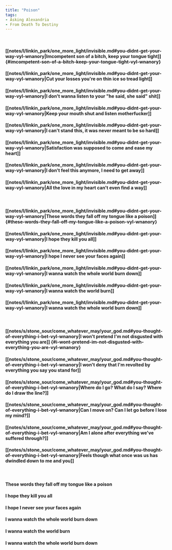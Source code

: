 ```yaml
---
title: "Poison"
tags:
- Asking Alexandria
- From Death To Destiny
---
```

&nbsp;
#### [[notes/l/linkin_park/one_more_light/invisible.md#you-didnt-get-your-way-vyl-wnanory|Imcompetent son of a bitch, keep your tongue tight]] {#imcompetent-son-of-a-bitch-keep-your-tongue-tight-vyl-wnanory}
#### [[notes/l/linkin_park/one_more_light/invisible.md#you-didnt-get-your-way-vyl-wnanory|Cut your losses you're on thin ice so tread light]]
#### [[notes/l/linkin_park/one_more_light/invisible.md#you-didnt-get-your-way-vyl-wnanory|I don't wanna listen to your "he said, she said" shit]]
#### [[notes/l/linkin_park/one_more_light/invisible.md#you-didnt-get-your-way-vyl-wnanory|Keep your mouth shut and listen motherfucker]]
#### [[notes/l/linkin_park/one_more_light/invisible.md#you-didnt-get-your-way-vyl-wnanory|I can't stand this, it was never meant to be so hard]]
#### [[notes/l/linkin_park/one_more_light/invisible.md#you-didnt-get-your-way-vyl-wnanory|Satisfaction was supposed to come and ease my heart]]
#### [[notes/l/linkin_park/one_more_light/invisible.md#you-didnt-get-your-way-vyl-wnanory|I don't feel this anymore, I need to get away]]
#### [[notes/l/linkin_park/one_more_light/invisible.md#you-didnt-get-your-way-vyl-wnanory|All the love in my heart can't even find a way]]
&nbsp;
#### [[notes/l/linkin_park/one_more_light/invisible.md#you-didnt-get-your-way-vyl-wnanory|These words they fall off my tongue like a poison]] {#these-words-they-fall-off-my-tongue-like-a-poison-vyl-wnanory}
#### [[notes/l/linkin_park/one_more_light/invisible.md#you-didnt-get-your-way-vyl-wnanory|I hope they kill you all]]
#### [[notes/l/linkin_park/one_more_light/invisible.md#you-didnt-get-your-way-vyl-wnanory|I hope I never see your faces again]]
#### [[notes/l/linkin_park/one_more_light/invisible.md#you-didnt-get-your-way-vyl-wnanory|I wanna watch the whole world burn down]]
#### [[notes/l/linkin_park/one_more_light/invisible.md#you-didnt-get-your-way-vyl-wnanory|I wanna watch the world burn]]
#### [[notes/l/linkin_park/one_more_light/invisible.md#you-didnt-get-your-way-vyl-wnanory|I wanna watch the whole world burn down]]
&nbsp;
#### [[notes/s/stone_sour/come_whatever_may/your_god.md#you-thought-of-everything-i-bet-vyl-wnanory|I won't pretend I'm not disgusted with everything you are]] {#i-wont-pretend-im-not-disgusted-with-everything-you-are-vyl-wnanory}
#### [[notes/s/stone_sour/come_whatever_may/your_god.md#you-thought-of-everything-i-bet-vyl-wnanory|I won't deny that I'm revolted by everything you say you stand for]]
#### [[notes/s/stone_sour/come_whatever_may/your_god.md#you-thought-of-everything-i-bet-vyl-wnanory|Where do I go? What do I say? Where do I draw the line?]]
#### [[notes/s/stone_sour/come_whatever_may/your_god.md#you-thought-of-everything-i-bet-vyl-wnanory|Can I move on? Can I let go before I lose my mind?]]
#### [[notes/s/stone_sour/come_whatever_may/your_god.md#you-thought-of-everything-i-bet-vyl-wnanory|Am I alone after everything we've suffered through?]]
#### [[notes/s/stone_sour/come_whatever_may/your_god.md#you-thought-of-everything-i-bet-vyl-wnanory|Feels though what once was us has dwindled down to me and you]]
&nbsp;
#### These words they fall off my tongue like a poison
#### I hope they kill you all
#### I hope I never see your faces again
#### I wanna watch the whole world burn down
#### I wanna watch the world burn
#### I wanna watch the whole world burn down
